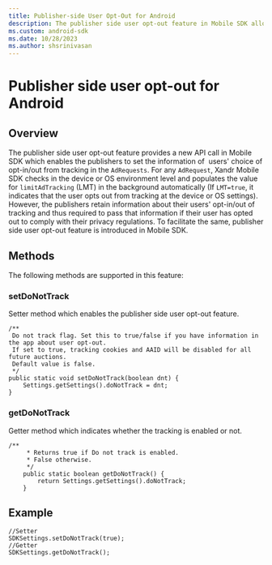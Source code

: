 ```yaml
---
title: Publisher-side User Opt-Out for Android
description: The publisher side user opt-out feature in Mobile SDK allows publishers to set users' choice of opt-in/out for Android from tracking in the ad requests.
ms.custom: android-sdk
ms.date: 10/28/2023
ms.author: shsrinivasan
---
```


# Publisher side user opt-out for Android

## Overview

The publisher side user opt-out feature provides a new API call in Mobile SDK which enables the publishers to set the information of  users' choice of opt-in/out from tracking in the `AdRequests`. For any `AdRequest`, Xandr Mobile SDK checks in the device or OS environment level and populates the value for `limitAdTracking` (LMT) in the background automatically (If `LMT=true`, it indicates that the user opts out from tracking at the device or OS settings). However, the publishers retain information about their users' opt-in/out of tracking and thus required to pass that information if their user has opted out to comply with their privacy regulations. To facilitate the same, publisher side user opt-out feature is introduced in Mobile SDK.

## Methods
The following methods are supported in this feature:

### setDoNotTrack

Setter method which enables the publisher side user opt-out feature.

```
/**
 Do not track flag. Set this to true/false if you have information in the app about user opt-out.
 If set to true, tracking cookies and AAID will be disabled for all future auctions.
 Default value is false.
 */
public static void setDoNotTrack(boolean dnt) {
    Settings.getSettings().doNotTrack = dnt;
}
```

### getDoNotTrack

Getter method which indicates whether the tracking is enabled or not.

```
/**
     * Returns true if Do not track is enabled.
     * False otherwise.
     */
    public static boolean getDoNotTrack() {
        return Settings.getSettings().doNotTrack;
    }
```

## Example

```
//Setter
SDKSettings.setDoNotTrack(true);
//Getter
SDKSettings.getDoNotTrack();
```
